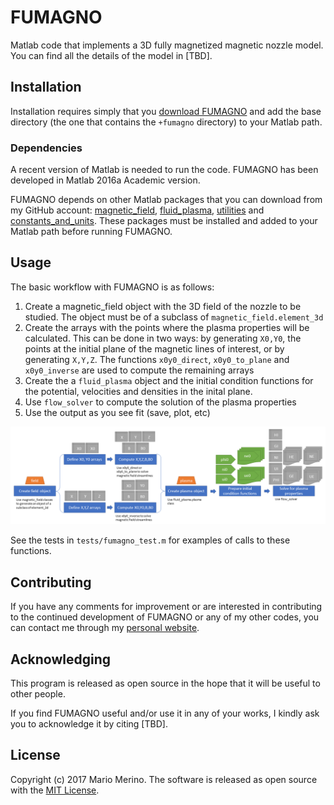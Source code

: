 FUMAGNO
=======

Matlab code that implements a 3D fully magnetized magnetic nozzle model.
You can find all the details of the model in [TBD].

## Installation

Installation requires simply that you 
[download FUMAGNO](https://github.com/mariomerinomartinez/fumagno/archive/master.zip) 
and add the base directory (the one that contains the `+fumagno` directory) to 
your Matlab path.

### Dependencies

A recent version of Matlab is needed to run the code. 
FUMAGNO has been developed in Matlab 2016a Academic version. 

FUMAGNO depends on other Matlab packages that you can download from my GitHub
account:
[magnetic_field](https://github.com/mariomerinomartinez/magnetic_field),
[fluid_plasma](https://github.com/mariomerinomartinez/fluid_plasma),
[utilities](https://github.com/mariomerinomartinez/utilities)
and
[constants_and_units](https://github.com/mariomerinomartinez/constants_and_units).
These packages must be installed and added to your Matlab path before
running FUMAGNO.

## Usage

The basic workflow with FUMAGNO is as follows:

1. Create a magnetic_field object with the 3D field of the nozzle 
to be studied. The object must be of a subclass of `magnetic_field.element_3d`
2. Create the arrays with the points where the plasma properties will be
calculated. This can be done in two ways: by generating `X0,Y0`, the points
at the initial plane of the magnetic lines of interest, or by generating
`X,Y,Z`. The functions `x0y0_direct`, `x0y0_to_plane` and `x0y0_inverse` are 
used to compute the remaining arrays
3. Create the a `fluid_plasma` object and the initial condition functions
for the potential, velocities and densities in the inital plane.
4. Use `flow_solver` to compute the solution of the plasma properties
5. Use the output as you see fit (save, plot, etc)

![Example workflow diagram](/docs/figs/fumagno-workflow.png "FUMAGNO example workflow")

See the tests in `tests/fumagno_test.m` for examples of calls to these functions.

## Contributing

If you have any comments for improvement or 
are interested in contributing to the continued 
development of FUMAGNO or any of my other codes, you can contact me 
through my [personal website](http://mariomerino.uc3m.es/).

## Acknowledging 

This program is released as open source in the hope that it will be useful to
other people. 

If you find FUMAGNO useful and/or use it in any of your works, I kindly ask you
to acknowledge it by citing [TBD].

## License

Copyright (c) 2017 Mario Merino. The software is released as open source with the [MIT License](LICENSE.md).


